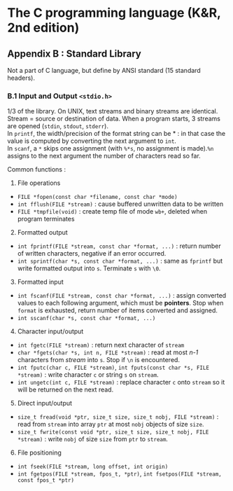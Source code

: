 The C programming language (K&R, 2nd edition)
=============================================

Appendix B : Standard Library
-----------------------------

Not a part of C language, but define by ANSI standard (15 standard headers).

### B.1 Input and Output `<stdio.h>`
1/3 of the library. On UNIX, text streams and binary streams are identical.\
Stream = source or destination of data. When a program starts, 3 streams are
opened (`stdin`, `stdout`, `stderr`).\
In `printf`, the width/precision of the format string can be * : in that case
the value is computed by converting the next argument to `int`.\
In `scanf`, a `*` skips one assignment (with `%*s`, no assignment is made).`%n`
assigns to the next argument the number of characters read so far.

Common functions :
1. File operations
  * `FILE *fopen(const char *filename, const char *mode)`
  * `int fflush(FILE *stream)` : cause buffered unwritten data to be written
  * `FILE *tmpfile(void)` : create temp file of mode `wb+`, deleted when program
    terminates
2. Formatted output
  * `int fprintf(FILE *stream, const char *format, ...)` : return number of
    written characters, negative if an error occurred.
  * `int sprintf(char *s, const char *format, ...)` : same as `fprintf` but
    write formatted output into `s`. Terminate `s` with `\0`.
3. Formatted input
  * `int fscanf(FILE *stream, const char *format, ...)` : assign converted
    values to each following argument, which must be **pointers**. Stop when
    `format` is exhausted, return number of items converted and assigned.
  * `int sscanf(char *s, const char *format, ...)`
4. Character input/output
  * `int fgetc(FILE *stream)` : return next character of `stream`
  * `char *fgets(char *s, int n, FILE *stream)` : read at most _n-1_ characters
    from _stream_ into `s`. Stop if `\n` is encountered.
  * `int fputc(char c, FILE *stream)`, `int fputs(const char *s, FILE *stream)`
    : write character `c` or string `s` on `stream`.
  * `int ungetc(int c, FILE *stream)` : replace character `c` onto `stream` so
    it will be returned on the next read.
5. Direct input/output
  * `size_t fread(void *ptr, size_t size, size_t nobj, FILE *stream)` : read
    from `stream` into array `ptr` at most `nobj` objects of size `size`.
  * `size_t fwrite(const void *ptr, size_t size, size_t nobj, FILE *stream)` :
    write `nobj` of size `size` from `ptr` to `stream`.
6. File positioning
  * `int fseek(FILE *stream, long offset, int origin)`
  * `int fgetpos(FILE *stream, fpos_t, *ptr)`, `int fsetpos(FILE *stream, const
    fpos_t *ptr)`
